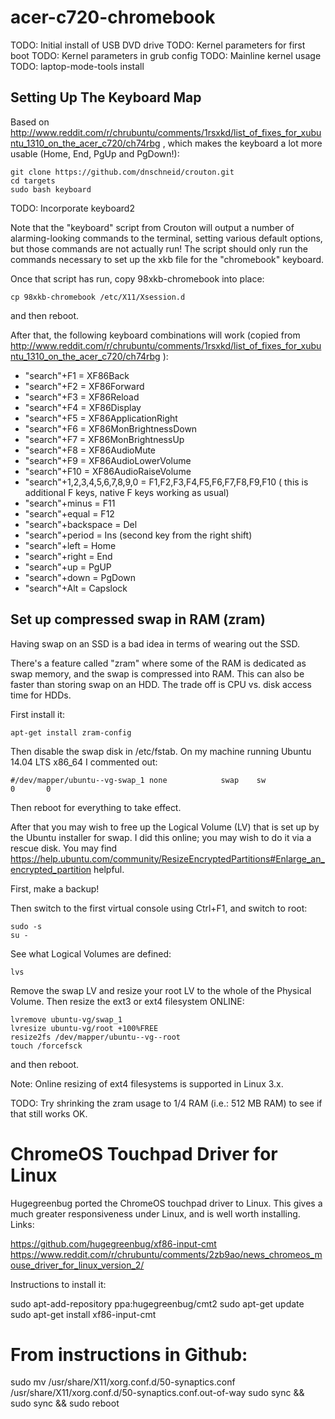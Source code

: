 acer-c720-chromebook
====================

TODO: Initial install of USB DVD drive
TODO: Kernel parameters for first boot
TODO: Kernel parameters in grub config
TODO: Mainline kernel usage
TODO: laptop-mode-tools install

Setting Up The Keyboard Map
---------------------------

Based on
http://www.reddit.com/r/chrubuntu/comments/1rsxkd/list_of_fixes_for_xubuntu_1310_on_the_acer_c720/ch74rbg
, which makes the keyboard a lot more usable (Home, End, PgUp and PgDown!):

    git clone https://github.com/dnschneid/crouton.git
    cd targets
    sudo bash keyboard

TODO: Incorporate keyboard2

Note that the "keyboard" script from Crouton will output
a number of alarming-looking commands to the terminal, setting various
default options, but those commands are not actually run!
The script should only run the commands necessary to set up the xkb file
for the "chromebook" keyboard.

Once that script has run, copy 98xkb-chromebook into place:

    cp 98xkb-chromebook /etc/X11/Xsession.d

and then reboot.

After that, the following keyboard combinations will work
(copied from http://www.reddit.com/r/chrubuntu/comments/1rsxkd/list_of_fixes_for_xubuntu_1310_on_the_acer_c720/ch74rbg ):

 * "search"+F1 = XF86Back
 * "search"+F2 = XF86Forward
 * "search"+F3 = XF86Reload
 * "search"+F4 = XF86Display
 * "search"+F5 = XF86ApplicationRight
 * "search"+F6 = XF86MonBrightnessDown
 * "search"+F7 = XF86MonBrightnessUp
 * "search"+F8 = XF86AudioMute
 * "search"+F9 = XF86AudioLowerVolume
 * "search"+F10 = XF86AudioRaiseVolume
 * "search"+1,2,3,4,5,6,7,8,9,0 = F1,F2,F3,F4,F5,F6,F7,F8,F9,F10 ( this is additional F keys, native F keys working as usual)
 * "search"+minus = F11
 * "search"+equal = F12
 * "search"+backspace = Del
 * "search"+period = Ins (second key from the right shift)
 * "search"+left = Home
 * "search"+right = End
 * "search"+up = PgUP
 * "search"+down = PgDown
 * "search"+Alt = Capslock

Set up compressed swap in RAM (zram)
------------------------------------

Having swap on an SSD is a bad idea in terms of wearing out the SSD.

There's a feature called "zram" where some of the RAM is dedicated
as swap memory, and the swap is compressed into RAM. This can also be faster
than storing swap on an HDD. The trade off is CPU vs. disk access time
for HDDs.

First install it:

    apt-get install zram-config

Then disable the swap disk in /etc/fstab. On my machine running
Ubuntu 14.04 LTS x86_64 I commented out:

    #/dev/mapper/ubuntu--vg-swap_1 none            swap    sw              0       0

Then reboot for everything to take effect.

After that you may wish to free up the Logical Volume (LV)
that is set up by the Ubuntu installer for swap. I did this online;
you may wish to do it via a rescue disk. You may find
https://help.ubuntu.com/community/ResizeEncryptedPartitions#Enlarge_an_encrypted_partition
helpful.

First, make a backup!

Then switch to the first virtual console using Ctrl+F1, and switch to root:

    sudo -s
    su -

See what Logical Volumes are defined:

    lvs

Remove the swap LV and resize your root LV to the whole of the Physical Volume.
Then resize the ext3 or ext4 filesystem ONLINE:

    lvremove ubuntu-vg/swap_1
    lvresize ubuntu-vg/root +100%FREE
    resize2fs /dev/mapper/ubuntu--vg--root
    touch /forcefsck

and then reboot.

Note: Online resizing of ext4 filesystems is supported in Linux 3.x.

TODO:
  Try shrinking the zram usage to 1/4 RAM (i.e.: 512 MB RAM) to see
  if that still works OK.

ChromeOS Touchpad Driver for Linux
==================================

Hugegreenbug ported the ChromeOS touchpad driver to Linux.
This gives a much greater responsiveness under Linux,
and is well worth installing. Links:

  https://github.com/hugegreenbug/xf86-input-cmt
  https://www.reddit.com/r/chrubuntu/comments/2zb9ao/news_chromeos_mouse_driver_for_linux_version_2/

Instructions to install it:

  sudo apt-add-repository ppa:hugegreenbug/cmt2
  sudo apt-get update
  sudo apt-get install xf86-input-cmt
  # From instructions in Github:
  sudo mv /usr/share/X11/xorg.conf.d/50-synaptics.conf /usr/share/X11/xorg.conf.d/50-synaptics.conf.out-of-way
  sudo sync && sudo sync && sudo reboot


